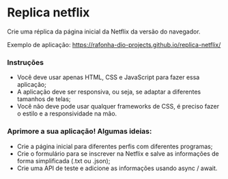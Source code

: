 # Replica netflix
Crie uma réplica da página inicial da Netflix da versão do navegador.  

Exemplo de aplicação: https://rafonha-dio-projects.github.io/replica-netflix/

### Instruções
- Você deve usar apenas HTML, CSS e JavaScript para fazer essa aplicação;
- A aplicação deve ser responsiva, ou seja, se adaptar a diferentes tamanhos de telas;
- Você não deve pode usar qualquer frameworks de CSS, é preciso fazer o estilo e a responsividade na mão. 

### Aprimore a sua aplicação! Algumas ideias:
- Crie a página inicial para diferentes perfis com diferentes programas;
- Crie o formulário para se inscrever na Netflix e salve as informações de forma simplificada (.txt ou .json);
- Crie uma API de teste e adicione as informações usando async / await.
